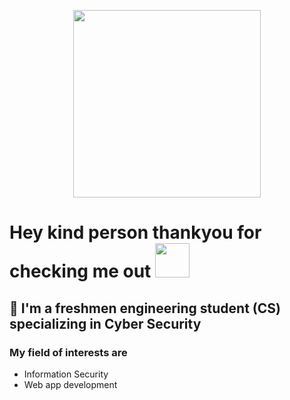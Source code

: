 <p align="center">
<img src="https://github.com/xohan30/xohan30/blob/master/dance.gif?raw=true" text-align=center; width="300"/>
</p>

# Hey kind person thankyou for checking me out <img src="https://media.giphy.com/media/EAfeMhhZjJ9zhXh69P/giphy.gif" height="55"/>

## 🚌 I'm a freshmen engineering student (CS) specializing in Cyber Security 
### My field of interests are 
* Information Security
* Web app development

